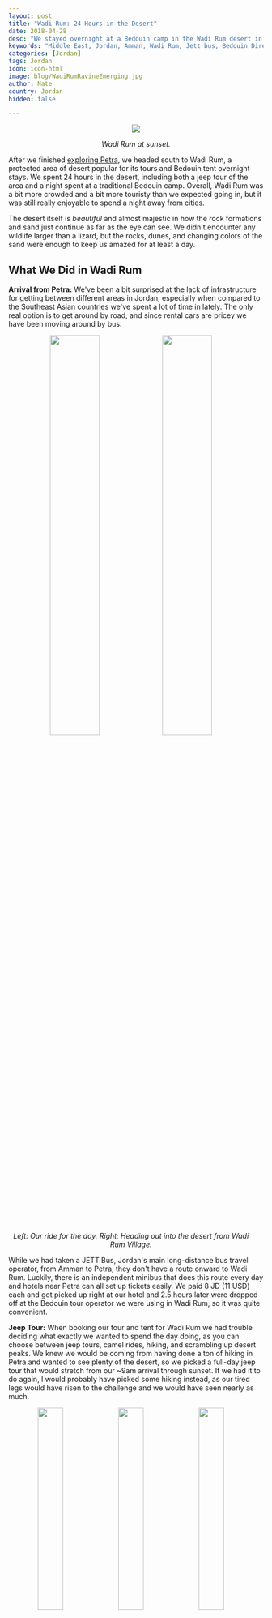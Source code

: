 ```yaml
---
layout: post
title: "Wadi Rum: 24 Hours in the Desert"
date: 2018-04-28
desc: "We stayed overnight at a Bedouin camp in the Wadi Rum desert in southern Jordan and really enjoyed the peace, quiet, and views (despite some surprise rain!)."
keywords: "Middle East, Jordan, Amman, Wadi Rum, Jett bus, Bedouin Directions, bedouin, jeep tour, What to Do, RTW"
categories: [Jordan]
tags: Jordan
icon: icon-html
image: blog/WadiRumRavineEmerging.jpg
author: Nate
country: Jordan
hidden: false

---
```


<div style="text-align: center;"><a href="/static/assets/img/blog/WadiRumSunsetPANO.jpg" target="_blank"><img src="/static/assets/img/blog/WadiRumSunsetPANO.jpg" style="max-width: calc(98% - 20px);"></a><p><i>Wadi Rum at sunset.</i></p></div><p></p> 

After we finished [exploring Petra](/blog/2018/04/petra/), we headed south to Wadi Rum, a protected area of desert popular for its tours and Bedouin tent overnight stays. We spent 24 hours in the desert, including both a jeep tour of the area and a night spent at a traditional Bedouin camp. Overall, Wadi Rum was a bit more crowded and a bit more touristy than we expected going in, but it was still really enjoyable to spend a night away from cities.

The desert itself is _beautiful_ and almost majestic in how the rock formations and sand just continue as far as the eye can see. We didn't encounter any wildlife larger than a lizard, but the rocks, dunes, and changing colors of the sand were enough to keep us amazed for at least a day. 

## <i class="fa fa-check-square" aria-hidden="true" style="color:#2495C4;"></i> What We Did in Wadi Rum

**Arrival from Petra:** We've been a bit surprised at the lack of infrastructure for getting between different areas in Jordan, especially when compared to the Southeast Asian countries we've spent a lot of time in lately. The only real option is to get around by road, and since rental cars are pricey we have been moving around by bus. 

<div style="text-align: center; max-width: calc(100% - 20px);"><a href="/static/assets/img/blog/WadiRumJeep.jpg" target="_blank"><img src="/static/assets/img/blog/WadiRumJeep.jpg" width="45%"></a> <a href="/static/assets/img/blog/WadiRumEntering.jpg" target="_blank"><img src="/static/assets/img/blog/WadiRumEntering.jpg" width="45%"></a><p><i>Left: Our ride for the day. Right: Heading out into the desert from Wadi Rum Village.</i></p></div><p></p>

While we had taken a JETT Bus, Jordan's main long-distance bus travel operator, from Amman to Petra, they don't have a route onward to Wadi Rum. Luckily, there is an independent minibus that does this route every day and hotels near Petra can all set up tickets easily. We paid 8 JD (11 USD) each and got picked up right at our hotel and 2.5 hours later were dropped off at the Bedouin tour operator we were using in Wadi Rum, so it was quite convenient.

**Jeep Tour:** When booking our tour and tent for Wadi Rum we had trouble deciding what exactly we wanted to spend the day doing, as you can choose between jeep tours, camel rides, hiking, and scrambling up desert peaks. We knew we would be coming from having done a ton of hiking in Petra and wanted to see plenty of the desert, so we picked a full-day jeep tour that would stretch from our ~9am arrival through sunset. If we had it to do again, I would probably have picked some hiking instead, as our tired legs would have risen to the challenge and we would have seen nearly as much.

<div style="text-align: center; max-width: calc(100% - 20px);"><a href="/static/assets/img/blog/WadiRumDuneward.jpg" target="_blank"><img src="/static/assets/img/blog/WadiRumDuneward.jpg" width="32%"></a> <a href="/static/assets/img/blog/WadiRumArchwayUs.jpg" target="_blank"><img src="/static/assets/img/blog/WadiRumArchwayUs.jpg" width="32%"></a> <a href="/static/assets/img/blog/WadiRumRavineEmerging.jpg" target="_blank"><img src="/static/assets/img/blog/WadiRumRavineEmerging.jpg" width="32%"></a><p><i>Left: Atop a steep dune. Center: Atop the Little Bridge. Right: Emerging from Burrah Canyon.</i></p></div><p></p>

What we didn't understand when booking the tour is that all of the Bedouin families in Wadi Rum hosting tourists are required to only visit the same set of sites, following the established routes. So even though we had a full day, there were only about a dozen stops to make, and we were never alone at any of them as other tourists would also be visiting them. We had also expected a bit more "guiding" from our guide, who really turned out to just be a driver. Beyond pointing toward whatever we had come to see at that stop, we got pretty much zero information from him.

Our favorite stop was **Burrah Canyon**, a narrow ravine running about half a mile that we got dropped off at one end of and picked up at the other end. We spent about half an hour inside walking, exploring, and enjoying a rare bit of time spent nearly-alone. We also enjoyed **"Little Bridge"**, a small natural stone archway you can easily scramble up to, and which we hid under for about 20 minutes when a sudden rainstorm rolled in while we were up on top.

<div style="text-align: center; max-width: calc(100% - 20px);"><a href="/static/assets/img/blog/WadiRumArchwayRainUs.jpg" target="_blank"><img src="/static/assets/img/blog/WadiRumArchwayRainUs.jpg" width="32%"></a> <a href="/static/assets/img/blog/WadiRumRainstormDrips.jpg" target="_blank"><img src="/static/assets/img/blog/WadiRumRainstormDrips.jpg" width="32%"></a> <a href="/static/assets/img/blog/WadiRumBackwardJeep.jpg" target="_blank"><img src="/static/assets/img/blog/WadiRumBackwardJeep.jpg" width="32%"></a><p><i>Left: Us hiding beneath the Little Bridge. Center: Rain dripping down the cliff face. Right: Later in the day, looking back across the hot, dry sand.</i></p></div><p></p>

That rainstorm was apparently quite an unusual event for the area. Our guide told is it hadn't rained that hard in over two months, and rarely does at all. While we were a bit disappointed that the visibility wasn't as good as it was for our time in Petra, and a bit cold from getting soaked and then having to hang out in the wind, the guides were all nearly giddy with excitement over the rain having come. At every stop all the guides would gather together, drink tea, and talk about how good it was that the rain had come. Luckily for us once we got into the afternoon the rain departed and we had a nice, dry evening.

While our guide/driver didn't give us much information, and often was more interested in spending longer at a stop so he could have another tea and cigarette with the other guides than in showing us more of the desert, we can't say that any of the other guides we saw seemed to be behaving any differently.

<div style="text-align: center; max-width: calc(100% - 20px);"><a href="/static/assets/img/blog/WadiRumArchwayAnts.jpg" target="_blank"><img src="/static/assets/img/blog/WadiRumArchwayAnts.jpg" width="45%"></a> <a href="/static/assets/img/blog/WadiRumDuneHoldingHands.jpg" target="_blank"><img src="/static/assets/img/blog/WadiRumDuneHoldingHands.jpg" width="45%"></a><p><i>Some stops were overrun with tourists while others we had nearly to ourselves.</i></p></div><p></p>

**Overnight at a Bedouin Camp:** We arrived to the **Bedouin Directions** camp site just after sunset, with light rapidly fading from the sky. Unlike many of the larger camps closer to Wadi Rum Village, this one is almost completely hidden from all sides by surrounding cliffs and is a pretty small operation. We were joined by another pair of young travelers and two German families, though each group had their own tent.

After enjoying some (very sweet) tea and warming up by the fire we all bundled back up and went outside to watch our hosts uncover our dinner, which had been cooking for hours in a `zarb` set-up underground. Getting to eat something prepared with a zarb was high on my list for our time in Jordan, and the method of sealing the food together with hot coals underground for hours does give it a really unique taste. I was a bit sad that we were having chicken instead of the more traditional lamb, but it was delicious nonetheless. 

<div style="text-align: center; max-width: calc(100% - 20px);"><a href="/static/assets/img/blog/WadiRumCamp.jpg" target="_blank"><img src="/static/assets/img/blog/WadiRumCamp.jpg" width="24.5%"></a> <a href="/static/assets/img/blog/WadiRumArrivingCamp.jpg" target="_blank"><img src="/static/assets/img/blog/WadiRumArrivingCamp.jpg" width="43.5%"></a> <a href="/static/assets/img/blog/WadiRumZarb.jpg" target="_blank"><img src="/static/assets/img/blog/WadiRumZarb.jpg" width="24.5%"></a><p><i>Left: Our Camp from one of the surrounding rock cliffs. Center: Arriving to Camp. Right: Our dinner cooking underground in their zarb set-up.</i></p></div><p></p>

Over dinner and more tea we spent a long time chatting with the other young pair of travelers (who had grown up in DC) and one of the Germans about our age. It was great to get to have some real conversations that went beyond "where are you from?" and "how long will you be here?", though it also made me realize how out of practice I am at having real conversations with anyone but Amy. 

Our tent was mercifully dry inside despite the daytime rains, and the utter silence and complete blackout once the Camp's electricity was shut off for the night were really wonderful. After a week of traffic noises and bright lights overnight in both Amman and Petra, we slept great for the first time in Jordan.

We woke up to a 5am alarm, bundled up, and followed our flashlight up a series of rocks on the west side of Camp, getting in place for a good view of sunrise over the desert. Unfortunately the thick clouds that rolled in overnight never parted and we didn't get much of a show. We still had time for a nice walk around the nearby sand before heading back to Camp for breakfast and then our 30-minute drive back to Wadi Rum Village.

<div style="text-align: center; max-width: calc(100% - 20px);"><a href="/static/assets/img/blog/WadiRumArchwayNate.jpg" target="_blank"><img src="/static/assets/img/blog/WadiRumArchwayNate.jpg" width="45%"></a> <a href="/static/assets/img/blog/WadiRumDanglingAmy.jpg" target="_blank"><img src="/static/assets/img/blog/WadiRumDanglingAmy.jpg" width="45%"></a><p><i>Goofing around while waiting for the sun to break through.</i></p></div><p></p>

**Back to Amman:** There are three options for getting from Wadi Rum back to Amman if you don't have your own car:
1. Hire a taxi for 100 JD (~141 USD)
1. Take a bus back to Petra for 8 JD (~11 USD) and then a JETT bus back to Amman for 11 JD (~15 USD)
1. Take a taxi an hour south to Aqaba for 20 JD (~28 USD) and then a JETT bus back to Amman for 8 JD (~12 USD)

While it wasn't the cheapest option, we picked option 3 since we'd have a much shorter layover than in option 2 and end up getting back to Amman around 3pm instead of around 8pm. It ended up working out perfectly, and we had no problems buying tickets last-minute on a mostly-empty JETT bus to our preferred stop within Amman. 

On arrival in Amman we had our first truly bad experience with a taxi here, as the driver claimed to have turned on the meter (he didn't), then tried to get us to agree to a 5 JD (7 USD) flat price (we said no), then started the meter but manually added 2 JD to it thinking we wouldn't notice (we did, and told him to pull over so we could get out and find an honest taxi), before finally giving in and getting just 1.5 JD (2 USD) for the trip. Can't imagine why Uber is getting more and more popular here!

## <i class="fa fa-check-square" aria-hidden="true" style="color:#2495C4;"></i> How We Did with Our Budget in Wadi Rum

We booked through [Bedouin Directions](https://wadirumjeeptours.com/) after reading a lot of reviews of the various tour/camp operators in the Wadi Rum area. I _think_ we picked well, but honestly everyone seems to offer a very similar experience. The biggest plus for us was definitely the location of their camp site, feeling much more tucked-away and private than a lot of the larger ones, some of which seemed to be right on top of each other. The tour program was formulaic and at the standardized price for all tour operators in Wadi Rum.

We paid 80 JD (~113 USD) for the full-day jeep tour including lunch and 50 JD (~70 USD) for the overnight at their camp site, including a dinner prepared in a zarb. While definitely one of the more expensive 24 hours of our trip, we're still glad we did it and spent little enough during our days in Amman that we'll still end up hitting our overall budget for Jordan.

## <i class="fa fa-check-square" aria-hidden="true" style="color:#2495C4;"></i> If We Go Back

What we didn't understand before arriving to Wadi Rum is that while the desert is a Protected Area (think National Park), you don't actually _have_ to use a tour operator to move around within it. While it seems pretty rare, and may require some small bribes, we did see one group in self-driven rented jeeps who were driving themselves around the desert going at their own pace to wherever they pleased. If we go back, I'm definitely going to try to figure out how to do that and just book the overnight itself with a tour operator.

<div style="text-align: center; max-width: calc(100% - 20px);"><a href="/static/assets/img/blog/WadiRumTouristMap.jpg" target="_blank"><img src="/static/assets/img/blog/WadiRumTouristMap.jpg" width="45%"></a><p><i>Wish we had tried to do it ourselves!</i></p></div><p></p>
